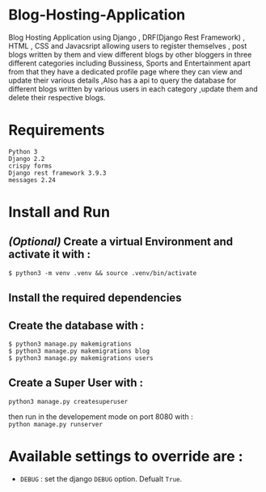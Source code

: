 # Blog-Hosting-Application
Blog Hosting Application using Django , DRF(Django Rest Framework) , HTML , CSS and Javacsript allowing users to register themselves , post blogs written by them and view different blogs by other bloggers in three different categories including Bussiness, Sports and Entertainment apart from that they have a dedicated profile page where they can view and update their various details ,Also has a api to query the database for different blogs written by various users in each category ,update them and delete their respective blogs. 

# Requirements 
`Python 3`  
`Django 2.2 `  
`crispy forms`   
`Django rest framework 3.9.3 `  
`messages 2.24 ` 

# Install and Run
## *(Optional)* Create a virtual Environment and activate it with :  
  
`$ python3 -m venv .venv && source .venv/bin/activate`  

## Install the required dependencies  

## Create the database with :  
`$ python3 manage.py makemigrations`  
`$ python3 manage.py makemigrations blog`  
`$ python3 manage.py makemigrations users`  

## Create a Super User with :  
`python3 manage.py createsuperuser`  
  
  
then run in the developement mode on port 8080 with :  
`python manage.py runserver`  
  
# Available settings to override are :  
* `DEBUG` : set the django `DEBUG` option. Defualt `True`.  


